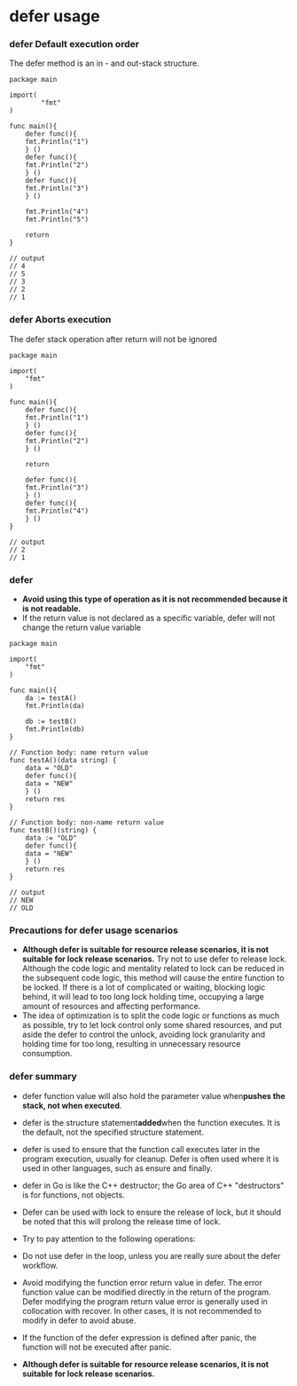 # defer usage

### defer Default execution order

The defer method is an in - and out-stack structure.
```
package main

import(
		"fmt"
)

func main(){
	defer func(){
	fmt.Println("1")
	} ()
	defer func(){
	fmt.Println("2")
	} ()
	defer func(){
	fmt.Println("3")
	} ()

	fmt.Println("4")
	fmt.Println("5")

	return
}

// output
// 4
// 5
// 3
// 2
// 1
```

### defer Aborts execution

The defer stack operation after return will not be ignored
```
package main

import(
	"fmt"
)

func main(){
	defer func(){
	fmt.Println("1")
	} ()
	defer func(){
	fmt.Println("2")
	} ()

	return

	defer func(){
	fmt.Println("3")
	} ()
	defer func(){
	fmt.Println("4")
	} ()
}

// output
// 2
// 1
```

### defer

* **Avoid using this type of operation as it is not recommended because it is not readable.**
* If the return value is not declared as a specific variable, defer will not change the return value variable

```
package main

import(
	"fmt"
)

func main(){
	da := testA()
	fmt.Println(da)

	db := testB()
	fmt.Println(db)
}

// Function body: name return value
func testA()(data string) {
	data = "OLD"
	defer func(){
	data = "NEW"
	} ()
	return res
}

// Function body: non-name return value
func testB()(string) {
	data := "OLD"
	defer func(){
	data = "NEW"
	} ()
	return res
}

// output
// NEW
// OLD
```

### Precautions for defer usage scenarios
* **Although defer is suitable for resource release scenarios, it is not suitable for lock release scenarios.**
Try not to use defer to release lock. Although the code logic and mentality related to lock can be reduced in the subsequent code logic, this method will cause the entire function to be locked. If there is a lot of complicated or waiting, blocking logic behind, it will lead to too long lock holding time, occupying a large amount of resources and affecting performance.
* The idea of optimization is to split the code logic or functions as much as possible, try to let lock control only some shared resources, and put aside the defer to control the unlock, avoiding lock granularity and holding time for too long, resulting in unnecessary resource consumption.

### defer summary

* defer function value will also hold the parameter value when**pushes the stack, not when executed**.

* defer is the structure statement**added**when the function executes. It is the default, not the specified structure statement.

* defer is used to ensure that the function call executes later in the program execution, usually for cleanup. Defer is often used where it is used in other languages, such as ensure and finally.

* defer in Go is like the C++ destructor; the Go area of C++ "destructors" is for functions, not objects.

* Defer can be used with lock to ensure the release of lock, but it should be noted that this will prolong the release time of lock.

* Try to pay attention to the following operations:
* Do not use defer in the loop, unless you are really sure about the defer workflow.
* Avoid modifying the function error return value in defer. The error function value can be modified directly in the return of the program. Defer modifying the program return value error is generally used in collocation with recover. In other cases, it is not recommended to modify in defer to avoid abuse.

* If the function of the defer expression is defined after panic, the function will not be executed after panic.

* **Although defer is suitable for resource release scenarios, it is not suitable for lock release scenarios.**
